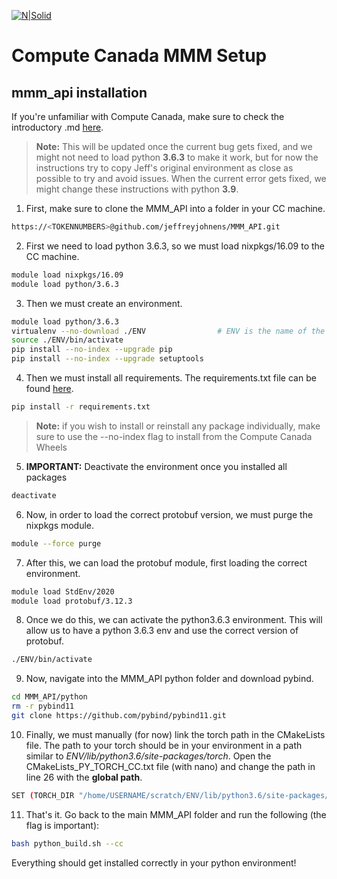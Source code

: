 [![N|Solid](https://metacreation.net/wp-content/themes/mama-word-v4.0.1/images/Brand-Regular-White-right-p-500.png)](https://metacreation.net/category/projects/)

# Compute Canada MMM Setup
## mmm_api installation

If you're unfamiliar with Compute Canada, make sure to check the introductory .md [here]().

> **Note:** This will be updated once the current bug gets fixed, and we might not need to load python **3.6.3** to make it work, but for now the instructions try to copy Jeff's original environment as close as possible to try and avoid issues. When the current error gets fixed, we might change these instructions with python **3.9**.

1. First, make sure to clone the MMM_API into a folder in your CC machine.
```sh
https://<TOKENNUMBERS>@github.com/jeffreyjohnens/MMM_API.git
```
2. First we need to load python 3.6.3, so we must load nixpkgs/16.09 to the CC machine.
```sh
module load nixpkgs/16.09
module load python/3.6.3
```
3. Then we must create an environment.
```sh
module load python/3.6.3                       
virtualenv --no-download ./ENV                # ENV is the name of the environment
source ./ENV/bin/activate
pip install --no-index --upgrade pip          
pip install --no-index --upgrade setuptools

```
4. Then we must install all requirements. The requirements.txt file can be found [here]().
```sh
pip install -r requirements.txt
```
> **Note:** if you wish to install or reinstall any package individually, make sure to use the --no-index flag to install from the Compute Canada Wheels

5. **IMPORTANT:** Deactivate the environment once you installed all packages
```sh
deactivate
```
6. Now, in order to load the correct protobuf version, we must purge the nixpkgs module.
```sh
module --force purge
```
7. After this, we can load the protobuf module, first loading the correct environment.
```sh
module load StdEnv/2020
module load protobuf/3.12.3
```
8. Once we do this, we can activate the python3.6.3 environment. This will allow us to have a python 3.6.3 env and use the correct version of protobuf.
```sh
./ENV/bin/activate
```
9. Now, navigate into the MMM_API python folder and download pybind.
```sh
cd MMM_API/python
rm -r pybind11
git clone https://github.com/pybind/pybind11.git
```
10. Finally, we must manually (for now) link the torch path in the CMakeLists file. The path to your torch should be in your environment in a path similar to *ENV/lib/python3.6/site-packages/torch*. Open the CMakeLists_PY_TORCH_CC.txt file (with nano) and change the path in line 26 with the **global path**.
```sh
SET (TORCH_DIR "/home/USERNAME/scratch/ENV/lib/python3.6/site-packages/torch")
```
11. That's it. Go back to the main MMM_API folder and run the following (the flag is important):
```sh
bash python_build.sh --cc
```
Everything should get installed correctly in your python environment!
